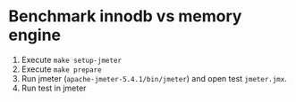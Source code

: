 # Benchmark innodb vs memory engine

1. Execute `make setup-jmeter`
1. Execute `make prepare`
1. Run jmeter (`apache-jmeter-5.4.1/bin/jmeter`) and open test `jmeter.jmx`.
1. Run test in jmeter
